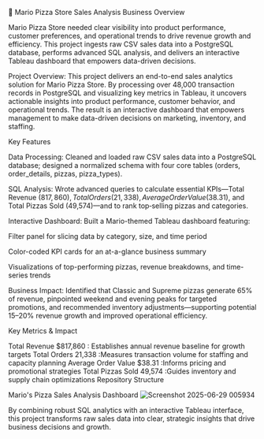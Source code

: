 🍕 Mario Pizza Store Sales Analysis
Business Overview

Mario Pizza Store needed clear visibility into product performance, customer preferences, and operational trends to drive revenue growth and efficiency. This project ingests raw CSV sales data into a PostgreSQL database, performs advanced SQL analysis, and delivers an interactive Tableau dashboard that empowers data-driven decisions.

Project Overview:
This project delivers an end-to-end sales analytics solution for Mario Pizza Store. By processing over 48,000 transaction records in PostgreSQL and visualizing key metrics in Tableau, it uncovers actionable insights into product performance, customer behavior, and operational trends. The result is an interactive dashboard that empowers management to make data-driven decisions on marketing, inventory, and staffing.


Key Features

Data Processing: Cleaned and loaded raw CSV sales data into a PostgreSQL database; designed a normalized schema with four core tables (orders, order_details, pizzas, pizza_types).

SQL Analysis: Wrote advanced queries to calculate essential KPIs—Total Revenue ($817,860), Total Orders (21,338), Average Order Value ($38.31), and Total Pizzas Sold (49,574)—and to rank top‐selling pizzas and categories.

Interactive Dashboard: Built a Mario-themed Tableau dashboard featuring:

Filter panel for slicing data by category, size, and time period

Color-coded KPI cards for an at-a-glance business summary

Visualizations of top-performing pizzas, revenue breakdowns, and time-series trends

Business Impact: Identified that Classic and Supreme pizzas generate 65% of revenue, pinpointed weekend and evening peaks for targeted promotions, and recommended inventory adjustments—supporting potential 15–20% revenue growth and improved operational efficiency.


Key Metrics & Impact

Total Revenue	$817,860	    : Establishes annual revenue baseline for growth targets
Total Orders	21,338	      :Measures transaction volume for staffing and capacity planning
Average Order Value	$38.31  :Informs pricing and promotional strategies
Total Pizzas Sold	49,574	  :Guides inventory and supply chain optimizations
Repository Structure

Mario's Pizza Sales Analysis Dashboard 
![Screenshot 2025-06-29 005934](https://github.com/user-attachments/assets/c9a3d4a9-6393-4f6f-bdf7-dedf466c937d)



By combining robust SQL analytics with an interactive Tableau interface, this project transforms raw sales data into clear, strategic insights that drive business decisions and growth.
